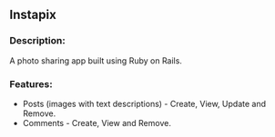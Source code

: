 ## Instapix

### Description:
A photo sharing app built using Ruby on Rails.

### Features:
* Posts (images with text descriptions) - Create, View, Update and Remove.
* Comments - Create, View and Remove.
